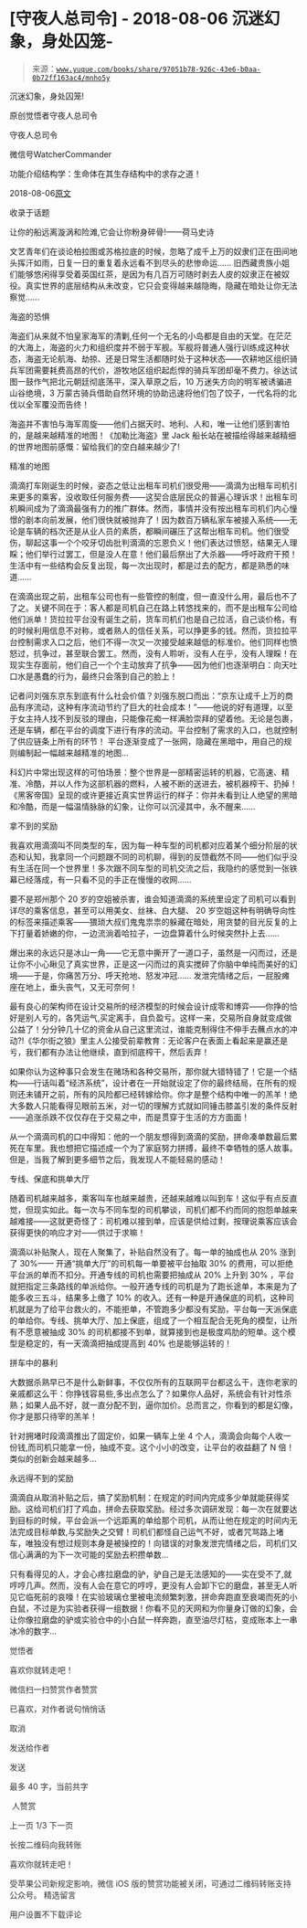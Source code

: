 # [守夜人总司令] - 2018-08-06 沉迷幻象，身处囚笼-

> 来源：[`www.yuque.com/books/share/97051b78-926c-43e6-b0aa-0b72ff163ac4/mnho5y`](https://www.yuque.com/books/share/97051b78-926c-43e6-b0aa-0b72ff163ac4/mnho5y)



沉迷幻象，身处囚笼! 

原创觉悟者守夜人总司令 

守夜人总司令 

微信号WatcherCommander 

功能介绍结构学：生命体在其生存结构中的求存之道！ 

2018-08-06[原文](https://mp.weixin.qq.com/s?__biz=MzAxNDk1NjI2Mw==&mid=2247483826&idx=1&sn=f2f30d227efd6015e6174d05c29208fb&chksm=9b8a223aacfdab2cbcea9e944dd2bdcabe53478dde6eed3b657f4c42edba1ae8bdbff5714bee&scene=27#wechat_redirect&cpage=497) 

收录于话题 

让你的船远离漩涡和险滩,它会让你粉身碎骨!——荷马史诗 

文艺青年们在谈论柏拉图或苏格拉底的时候，忽略了成千上万的奴隶们正在田间地头挥汗如雨，日复一日的重复着永远看不到尽头的悲惨命运...... 旧西藏贵族小姐们能够悠闲得享受着英国红茶，是因为有几百万可随时剥去人皮的奴隶正在被奴役。真实世界的底层结构从未改变，它只会变得越来越隐晦，隐藏在暗处让你无法察觉...... 

海盗的恐惧 

海盗们从来就不怕皇家海军的清剿,任何一个无名的小岛都是自由的天堂。在茫茫的大海上，海盗的火力和组织度并不弱于军舰。军舰将普通人强行训练成这种状态，海盗无论航海、劫掠、还是日常生活都随时处于这种状态——农耕地区组织骑兵军团需要耗费高昂的代价，游牧地区组织起彪悍的骑兵军团却毫不费力。徐达试图一鼓作气把北元朝廷彻底荡平，深入草原之后，10 万迷失方向的明军被诱骗进山谷绝境，3 万蒙古骑兵借助自然环境的协助迅速将他们包了饺子，一代名将的北伐以全军覆没而告终！ 

海盗并不害怕与海军周旋——他们占据天时、地利、人和，唯一让他们感到害怕的，是越来越精准的地图！《加勒比海盗》里 Jack 船长站在被描绘得越来越精细的世界地图前感慨：留给我们的空白越来越少了! 

精准的地图 

滴滴打车刚诞生的时候，姿态之低让出租车司机们很受用——滴滴为出租车司机引来更多的乘客，没收取任何服务费——这契合底层民众的普遍心理诉求！出租车司机瞬间成为了滴滴最强有力的推广群体。然而，事情并没有按出租车司机们内心憧憬的剧本向前发展，他们很快就被抛弃了！因为数百万辆私家车被接入系统——无论是车辆的档次还是从业人员的素质，都瞬间碾压了这帮出租车司机。他们很受伤，聊起这事一个个咬牙切齿批判滴滴的忘恩负义！他们表达过愤怒，结果无人理睬；他们举行过罢工，但是没人在意！他们最后祭出了大杀器——呼吁政府干预！生活中有一些结构会反复出现，每一次出现时，都是过去的配方，都是熟悉的味道...... 

在滴滴出现之前，出租车公司也有一些管控的制度，但一直没什么用，最后也不了了之。关键不同在于：客人都是司机自己在路上转悠找来的，而不是出租车公司给他们派单！货拉拉平台没有诞生之前，货车司机们也是自己拉活，自己谈价格，有的时候利用信息不对称，或者熟人的信任关系，可以挣更多的钱。然而，货拉拉平台控制需求入口之后，他们不得一次又一次接受越来越低的标准价。他们同样也愤怒过，抗争过，甚至联合罢工。然而，没有人聆听，没有人在乎，没有人理睬！在现实生存面前，他们自己一个个主动放弃了抗争——因为他们也逐渐明白：向天吐口水是愚蠢的行为，最终只会落到自己的脸上！ 

记者问刘强东京东到底有什么社会价值？刘强东脱口而出：“京东让成千上万的商品有序流动，这种有序流动节约了巨大的社会成本！”——他说的好有道理，以至于女主持人找不到反驳的理由，只能像花痴一样满脸崇拜的望着他。无论是包裹，还是车辆，都在平台的调度下进行有序的流动。平台控制了需求的入口，也就控制了供应链条上所有的环节！ 平台逐渐变成了一张网，隐藏在黑暗中，用自己的规则编制起一幅越来越精准的地图… 

科幻片中常出现这样的可怕场景：整个世界是一部精密运转的机器，它高速、精准、冷酷，并以人作为这部机器的燃料，人被不断的送进去，被机器榨干、扔掉！《黑客帝国》呈现的或许更接近真实世界运行的样子：你并未看到让人绝望的黑暗和冷酷，而是一幅温情脉脉的幻象，让你可以沉浸其中，永不醒来...... 

拿不到的奖励 

我喜欢用滴滴叫不同类型的车，因为每一种车型的司机都对应着某个细分阶层的状态和认知，我拿同一个问题跟不同的司机聊，得到的反馈截然不同——他们似乎没有生活在同一个世界里！多次跟不同车型的司机交流之后，我隐约的感觉到一张铁幕已经落成，有一只看不见的手正在慢慢的收网...... 

要不是郑州那个 20 岁的空姐被杀害，谁会知道滴滴的系统里设定了司机可以看到详尽的乘客信息，甚至可以用美女、丝袜、白大腿、 20 岁空姐这种有明确导向性的标签来描述乘客——猥琐大叔们鬼鬼祟祟的躲藏在暗处，用贪婪的目光反复的上下打量着娇嫩的你，一边流淌着哈拉子，一边盘算着什么时候突然扑上去…… 

爆出来的永远只是冰山一角——它无意中撕开了一道口子，虽然是一闪而过，还是让你不小心瞅见了真实世界，正是这一闪而过的真实搅碎了你脑中单纯而美好的幻境——于是，你痛苦万分、呼天抢地、怒发冲冠...... 发泄完情绪之后，一屁股瘫座在地上，垂头丧气，又无可奈何！ 

最有良心的架构师在设计交易所的经济模型的时候会设计成零和博弈——你挣的恰好是别人亏的，各凭运气,买定离手，自负盈亏。这样一来，交易所自身就变成做公益了！分分钟几十亿的资金从自己这里流过，谁能克制得住不伸手去蘸点水的冲动?!《华尔街之狼》里主人公接受前辈教育：无论客户在表面上看起来是赢还是亏，我们都有办法让他继续，直到彻底榨干，然后丢弃！ 

如果你认为这种事只会发生在赌场和各种交易所，那你就大错特错了！它是一个结构——行话叫着“经济系统”，设计者在一开始就设定了你的最终结局，在所有的规则还未铺开之前，所有的风险都已经转嫁给你。你才是整个结构中唯一的羔羊！绝大多数人只能看得见眼前五米，对一切的理解方式就如同锤击膝盖引发的条件反射——追涨杀跌不仅仅存在于交易之中，而是贯穿于生活的方方面面！ 

从一个滴滴司机的口中得知：他的一个朋友想得到滴滴的奖励，拼命凑单数最后累死在车里。我也想把它描述成一个为了家庭努力拼搏，最终不幸牺牲的感人故事。但是，当我了解到更多细节之后，我发现人不能轻易的感动！ 

专线、保底和挑单大厅 

随着司机越来越多，乘客叫车也越来越贵，还越来越难以叫到车！这似乎有点反直觉，但现实如此。每一次与不同车型的司机攀谈，司机们都不约而同的抱怨单越来越难接——这就更奇怪了：司机难以接到单，应该是供给过剩，按理说乘客应该会获得更快的响应才对——供过于求嘛！ 

滴滴以补贴聚人，现在人聚集了，补贴自然没有了。每一单的抽成也从 20% 涨到了 30%—— 开通“挑单大厅”的司机每一单要被平台抽取 30% 的费用，可以拒绝平台派的单而不扣分。开通专线的司机也需要把抽成从 20% 上升到 30% ，平台就把指定三条路线的单派给你。一般开通专线的司机是为了跑长途单，本来是为了能多收三五斗，结果多上缴了 10% 的收入。还有一种是开通保底的司机，这种司机就是为了给平台救火的，不能拒单，不管跑多少都没有奖励，平台每一天派保底的单给你。专线、挑单大厅、加上保底，组成了一个相互配合无死角的模型，让所有不愿意被抽成 30% 的司机都接不到单，就算接到也是极度鸡肋的短单。这个模型是稳定的，有一天滴滴把抽成提高到 40% 也是能够运转的！ 

拼车中的暴利 

大数据杀熟早已不是什么新鲜事，不仅仅所有的互联网平台都这么干，连你老家的亲戚都这么干：你挣钱容易些,多出点怎么了？如果你人品好，系统会有针对性杀熟；如果人品不好，就一直分配不到，逼你加价。总而言之，你看到的都是幻像，你才是那只待宰的羔羊！ 

针对拥堵时段滴滴推出了固定价，如果一辆车上坐 4 个人，滴滴会向每个人收一份钱,而司机只能拿一份，抽成不变。这个小小的改变，让平台的收益翻了 N 倍！类似的创新会越来越多… 

永远得不到的奖励 

滴滴自从取消补贴之后，搞了奖励机制：在规定的时间内完成多少单就能获得奖励。这给司机们打了鸡血，拼命去获取奖励。经过多次调研发现：每一次在就要达到目标的时候，平台会派一个远距离的单给那个司机，从而让他在规定的时间内无法完成目标单数,与奖励失之交臂！司机们都怪自己运气不好，或者咒骂路上堵车，唯独没有想过规则本身是被操控的！向错误的对象发泄完情绪之后，司机们又信心满满的为下一次可能的奖励去积攒单数... 

只有看得见的人，才会心疼拉磨盘的驴，驴自己是无法感知的——实在受不了,就哼哼几声。然而，没有人会在意它的哼哼，更没有人会卸下它的磨盘，甚至无人听见它临死前的哀嚎！在实验玻璃仓里被电流频繁刺激，拼命奔跑直至衰竭而死的小白鼠，不过是为实验者获得一组数据！你看不见的天网和为你量身订做的幻象，会让你像拉磨盘的驴或实验仓中的小白鼠一样奔跑，直至油尽灯枯，变成账本上一串冰冷的数字…  

<ne-card data-card-name="image" data-card-type="inline" id="PpTu2" data-event-boundary="card" style="color: rgb(51, 51, 51);">

觉悟者 

喜欢你就转走吧！ 

微信扫一扫赞赏作者赞赏 

已喜欢，对作者说句悄悄话 

取消 

发送给作者 

发送 

最多 40 字，当前共字 

 人赞赏 

上一页 1/3 下一页 

长按二维码向我转账 

喜欢你就转走吧！ 

受苹果公司新规定影响，微信 iOS 版的赞赏功能被关闭，可通过二维码转账支持公众号。 <ne-h3 id="ov6E3" data-lake-id="ov6E3"><ne-heading-ext><ne-heading-anchor></ne-heading-anchor><ne-heading-fold></ne-heading-fold></ne-heading-ext><ne-heading-content>精选留言</ne-heading-content></ne-h3> 

用户设置不下载评论</ne-card>